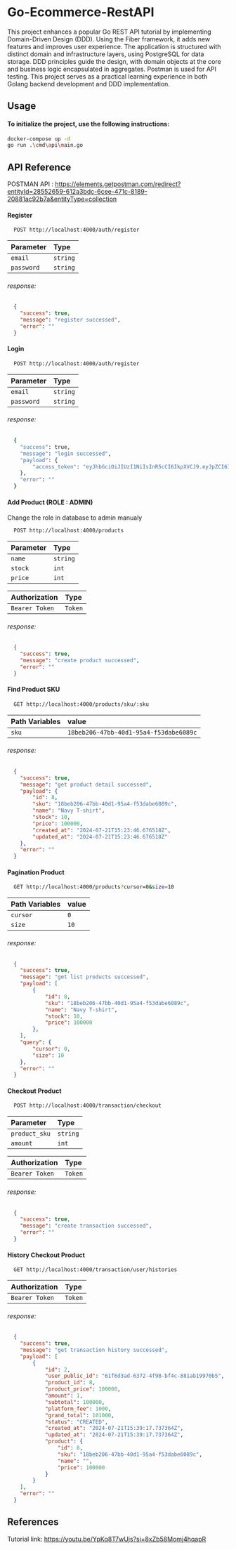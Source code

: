 
# Go-Ecommerce-RestAPI

This project enhances a popular Go REST API tutorial by implementing Domain-Driven Design (DDD). Using the Fiber framework, it adds new features and improves user experience. The application is structured with distinct domain and infrastructure layers, using PostgreSQL for data storage. DDD principles guide the design, with domain objects at the core and business logic encapsulated in aggregates. Postman is used for API testing. This project serves as a practical learning experience in both Golang backend development and DDD implementation.




## Usage

#### To initialize the project, use the following instructions:

```bash
docker-compose up -d
go run .\cmd\api\main.go
```


## API Reference

POSTMAN API : https://elements.getpostman.com/redirect?entityId=28552659-612a3bdc-6cee-471c-8189-20881ac92b7a&entityType=collection

#### Register

```bash
  POST http://localhost:4000/auth/register
```

| Parameter | Type     | 
 :-------- | :------- | 
| `email` | `string` |
| `password` | `string` |

###### response:

```json
  {
    "success": true,
    "message": "register successed",
    "error": ""
  }
```

#### Login

```bash
  POST http://localhost:4000/auth/register
```

| Parameter | Type     | 
 :-------- | :------- | 
| `email` | `string` |
| `password` | `string` |

###### response:

```bash
  {
    "success": true,
    "message": "login successed",
    "payload": {
        "access_token": "eyJhbGciOiJIUzI1NiIsInR5cCI6IkpXVCJ9.eyJpZCI6IjYxZjZkM2FkLTYzNzItNGY5OC1iZjRjLTg4MWFiMTk5NzBiNSIsInJvbGUiOiJ1c2VyIn0.JSvH5uIXvn7pc2EwmuDxmK4WzqjzZw5pg3XXhYBsWTU"
    },
    "error": ""
  }
```

#### Add Product (ROLE : ADMIN)

Change the role in database to admin manualy

```bash
  POST http://localhost:4000/products
```

| Parameter | Type     | 
 :-------- | :------- | 
| `name` | `string` |
| `stock` | `int` |
| `price` | `int` |

| Authorization | Type     | 
 :-------- | :------- | 
| `Bearer Token` | `Token` |

###### response:

```json
  {
    "success": true,
    "message": "create product successed",
    "error": ""
  }
```

#### Find Product SKU


```bash
  GET http://localhost:4000/products/sku/:sku
```
| Path Variables | value     | 
 :-------- | :------- | 
| `sku` | `18beb206-47bb-40d1-95a4-f53dabe6089c` |

###### response:

```json
  {
    "success": true,
    "message": "get product detail successed",
    "payload": {
        "id": 8,
        "sku": "18beb206-47bb-40d1-95a4-f53dabe6089c",
        "name": "Navy T-shirt",
        "stock": 10,
        "price": 100000,
        "created_at": "2024-07-21T15:23:46.676518Z",
        "updated_at": "2024-07-21T15:23:46.676518Z"
    },
    "error": ""
  }
```

#### Pagination Product


```bash
  GET http://localhost:4000/products?cursor=0&size=10
```
| Path Variables | value     | 
 :-------- | :------- | 
| `cursor` | `0` |
| `size` | `10` |

###### response:

```json
  {
    "success": true,
    "message": "get list products successed",
    "payload": [
        {
            "id": 8,
            "sku": "18beb206-47bb-40d1-95a4-f53dabe6089c",
            "name": "Navy T-shirt",
            "stock": 10,
            "price": 100000
        },
    ],
    "query": {
        "cursor": 0,
        "size": 10
    },
    "error": ""
  }
```

#### Checkout Product


```bash
  POST http://localhost:4000/transaction/checkout
```
| Parameter | Type     | 
 :-------- | :------- | 
| `product_sku` | `string` |
| `amount` | `int` |

| Authorization | Type     | 
 :-------- | :------- | 
| `Bearer Token` | `Token` |

###### response:

```json
  {
    "success": true,
    "message": "create transaction successed",
    "error": ""
  }
```

#### History Checkout Product


```bash
  GET http://localhost:4000/transaction/user/histories
```
| Authorization | Type     | 
 :-------- | :------- | 
| `Bearer Token` | `Token` |

###### response:

```json
  {
    "success": true,
    "message": "get transaction history successed",
    "payload": [
        {
            "id": 2,
            "user_public_id": "61f6d3ad-6372-4f98-bf4c-881ab19970b5",
            "product_id": 8,
            "product_price": 100000,
            "amount": 1,
            "subtotal": 100000,
            "platform_fee": 1000,
            "grand_total": 101000,
            "status": "CREATED",
            "created_at": "2024-07-21T15:39:17.737364Z",
            "updated_at": "2024-07-21T15:39:17.737364Z",
            "product": {
                "id": 8,
                "sku": "18beb206-47bb-40d1-95a4-f53dabe6089c",
                "name": "",
                "price": 100000
            }
        }
    ],
    "error": ""
  }
```



## References

Tutorial link: https://youtu.be/YpKq8T7wUjs?si=8xZb58Momj4hqapR

